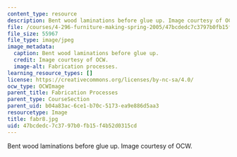 ```yaml
---
content_type: resource
description: Bent wood laminations before glue up. Image courtesy of OCW.
file: /courses/4-296-furniture-making-spring-2005/47bcdedc7c3797b0fb15f4b52d0315cd_fabr8.jpg
file_size: 55967
file_type: image/jpeg
image_metadata:
  caption: Bent wood laminations before glue up.
  credit: Image courtesy of OCW.
  image-alt: Fabrication processes.
learning_resource_types: []
license: https://creativecommons.org/licenses/by-nc-sa/4.0/
ocw_type: OCWImage
parent_title: Fabrication Processes
parent_type: CourseSection
parent_uid: b04a83ac-6ce1-b70c-5173-ea9e886d5aa3
resourcetype: Image
title: fabr8.jpg
uid: 47bcdedc-7c37-97b0-fb15-f4b52d0315cd
---
```

Bent wood laminations before glue up. Image courtesy of OCW.